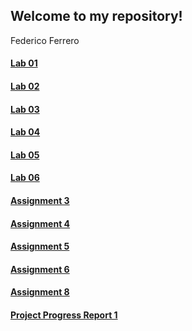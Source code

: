 ## Welcome to my repository!
Federico Ferrero

#### [Lab 01](Lab01.html)
#### [Lab 02](Lab02.html)
#### [Lab 03](Lab03.html)
#### [Lab 04](Lab04.html)
#### [Lab 05](Lab05.html)
#### [Lab 06](Lab06.html)
#### [Assignment 3](Assignment_3.html)
#### [Assignment 4](Assignment_4.html)
#### [Assignment 5](Assignment_5.html)
#### [Assignment 6](Assignment_6.html)
#### [Assignment 8](Assignment_8.html)

#### [Project Progress Report 1](Progress-Report-Project.html)



